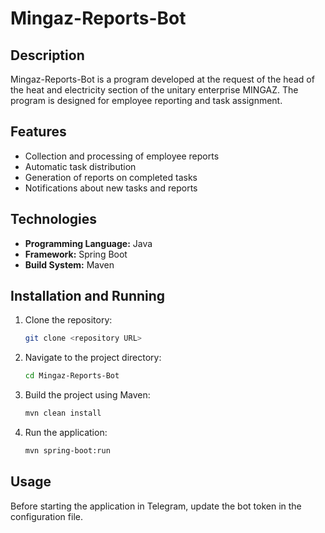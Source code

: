 # Mingaz-Reports-Bot

## Description

Mingaz-Reports-Bot is a program developed at the request of  the head of the heat and electricity section of the unitary enterprise MINGAZ. The program is designed for employee reporting and task assignment.

## Features

- Collection and processing of employee reports
- Automatic task distribution
- Generation of reports on completed tasks
- Notifications about new tasks and reports

## Technologies

- **Programming Language:** Java
- **Framework:** Spring Boot
- **Build System:** Maven

## Installation and Running

1. Clone the repository:
    ```sh
    git clone <repository URL>
    ```
2. Navigate to the project directory:
    ```sh
    cd Mingaz-Reports-Bot
    ```
3. Build the project using Maven:
    ```sh
    mvn clean install
    ```
4. Run the application:
    ```sh
    mvn spring-boot:run
    ```

## Usage

 Before starting the application in Telegram, update the bot token in the configuration file.

